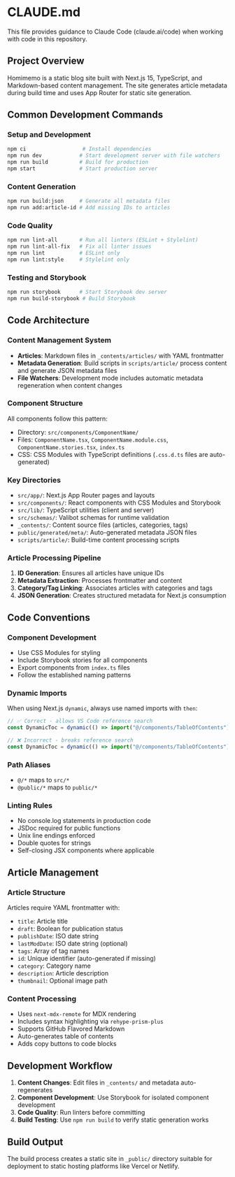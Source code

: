 # CLAUDE.md

This file provides guidance to Claude Code (claude.ai/code) when working with code in this repository.

## Project Overview

Homimemo is a static blog site built with Next.js 15, TypeScript, and Markdown-based content management. The site generates article metadata during build time and uses App Router for static site generation.

## Common Development Commands

### Setup and Development
```bash
npm ci                  # Install dependencies
npm run dev            # Start development server with file watchers
npm run build          # Build for production
npm start              # Start production server
```

### Content Generation
```bash
npm run build:json     # Generate all metadata files
npm run add:article-id # Add missing IDs to articles
```

### Code Quality
```bash
npm run lint-all       # Run all linters (ESLint + Stylelint)
npm run lint-all-fix   # Fix all linter issues
npm run lint           # ESLint only
npm run lint:style     # Stylelint only
```

### Testing and Storybook
```bash
npm run storybook      # Start Storybook dev server
npm run build-storybook # Build Storybook
```

## Code Architecture

### Content Management System
- **Articles**: Markdown files in `_contents/articles/` with YAML frontmatter
- **Metadata Generation**: Build scripts in `scripts/article/` process content and generate JSON metadata files
- **File Watchers**: Development mode includes automatic metadata regeneration when content changes

### Component Structure
All components follow this pattern:
- Directory: `src/components/ComponentName/`
- Files: `ComponentName.tsx`, `ComponentName.module.css`, `ComponentName.stories.tsx`, `index.ts`
- CSS: CSS Modules with TypeScript definitions (`.css.d.ts` files are auto-generated)

### Key Directories
- `src/app/`: Next.js App Router pages and layouts
- `src/components/`: React components with CSS Modules and Storybook
- `src/lib/`: TypeScript utilities (client and server)
- `src/schemas/`: Valibot schemas for runtime validation
- `_contents/`: Content source files (articles, categories, tags)
- `public/generated/meta/`: Auto-generated metadata JSON files
- `scripts/article/`: Build-time content processing scripts

### Article Processing Pipeline
1. **ID Generation**: Ensures all articles have unique IDs
2. **Metadata Extraction**: Processes frontmatter and content
3. **Category/Tag Linking**: Associates articles with categories and tags
4. **JSON Generation**: Creates structured metadata for Next.js consumption

## Code Conventions

### Component Development
- Use CSS Modules for styling
- Include Storybook stories for all components
- Export components from `index.ts` files
- Follow the established naming patterns

### Dynamic Imports
When using Next.js `dynamic`, always use named imports with `then`:
```ts
// ✅ Correct - allows VS Code reference search
const DynamicToc = dynamic(() => import("@/components/TableOfContents").then(mod => mod.default));

// ❌ Incorrect - breaks reference search
const DynamicToc = dynamic(() => import("@/components/TableOfContents"));
```

### Path Aliases
- `@/*` maps to `src/*`
- `@public/*` maps to `public/*`

### Linting Rules
- No console.log statements in production code
- JSDoc required for public functions
- Unix line endings enforced
- Double quotes for strings
- Self-closing JSX components where applicable

## Article Management

### Article Structure
Articles require YAML frontmatter with:
- `title`: Article title
- `draft`: Boolean for publication status
- `publishDate`: ISO date string
- `lastModDate`: ISO date string (optional)
- `tags`: Array of tag names
- `id`: Unique identifier (auto-generated if missing)
- `category`: Category name
- `description`: Article description
- `thumbnail`: Optional image path

### Content Processing
- Uses `next-mdx-remote` for MDX rendering
- Includes syntax highlighting via `rehype-prism-plus`
- Supports GitHub Flavored Markdown
- Auto-generates table of contents
- Adds copy buttons to code blocks

## Development Workflow

1. **Content Changes**: Edit files in `_contents/` and metadata auto-regenerates
2. **Component Development**: Use Storybook for isolated component development
3. **Code Quality**: Run linters before committing
4. **Build Testing**: Use `npm run build` to verify static generation works

## Build Output

The build process creates a static site in `_public/` directory suitable for deployment to static hosting platforms like Vercel or Netlify.